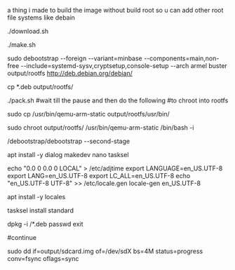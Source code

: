 a thing i made to build the image without build root so u can add other root file systems like debain


./download.sh

./make.sh


sudo debootstrap --foreign --variant=minbase --components=main,non-free --include=systemd-sysv,cryptsetup,console-setup --arch armel buster output/rootfs http://deb.debian.org/debian/

cp *.deb output/rootfs/

./pack.sh 
#wait till the pause and then do the following
#to chroot into rootfs 


sudo cp /usr/bin/qemu-arm-static output/rootfs/usr/bin/

sudo chroot output/rootfs/ /usr/bin/qemu-arm-static /bin/bash -i

/debootstrap/debootstrap --second-stage

apt install -y dialog makedev nano tasksel 

echo "0.0 0 0.0
0
LOCAL" >  /etc/adjtime
export LANGUAGE=en_US.UTF-8
export LANG=en_US.UTF-8
export LC_ALL=en_US.UTF-8
echo "en_US.UTF-8 UTF-8" >> /etc/locale.gen
locale-gen en_US.UTF-8

apt install -y locales

tasksel install standard

dpkg -i /*.deb
passwd
exit 

#continue

sudo dd if=output/sdcard.img of=/dev/sdX bs=4M status=progress conv=fsync oflags=sync


